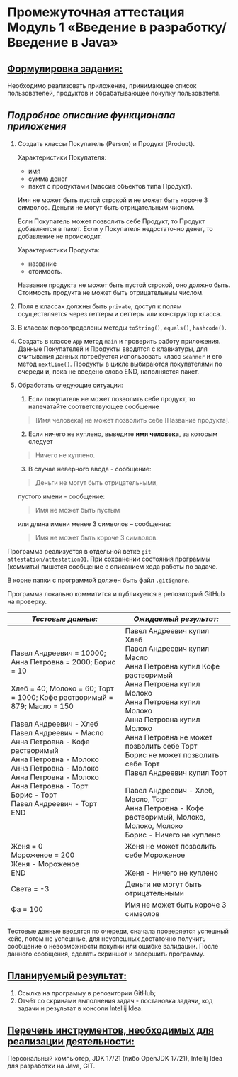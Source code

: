 # Промежуточная аттестация Модуль 1 «Введение в разработку/Введение в Java»

## <ins>Формулировка задания:</ins>
Необходимо реализовать приложение, принимающее список пользователей, продуктов и обрабатывающее покупку пользователя.

## _Подробное описание функционала приложения_
1. Создать классы Покупатель (Person) и Продукт (Product). 

   Характеристики Покупателя:
   * имя
   * сумма денег
   * пакет с продуктами (массив объектов типа Продукт).
   
   Имя не может быть пустой строкой и не может быть короче 3 символов. Деньги не могут быть отрицательным числом.

   Если Покупатель может позволить себе Продукт, то Продукт добавляется в пакет. Если у Покупателя недостаточно денег, то добавление не происходит.

   Характеристики Продукта:
   * название
   * стоимость.
   
   Название продукта не может быть пустой строкой, оно должно быть. Стоимость продукта не может быть отрицательным числом.
2. Поля в классах должны быть ```private```, доступ к полям осуществляется через геттеры и сеттеры или конструктор класса.
3. В классах переопределены методы ```toString()```, ```equals()```, ```hashcode()```.
4. Создать в классе ```App``` метод ```main``` и проверить работу приложения. Данные Покупателей и Продукты вводятся с клавиатуры, для считывания данных потребуется использовать класс ```Scanner``` и его метод ```nextLine()```. Продукты в цикле выбираются покупателями по очереди и, пока не введено слово END, наполняется пакет.
5. Обработать следующие ситуации:
   1. Если покупатель не может позволить себе продукт, то напечатайте соответствующее сообщение
   > \[Имя человека] не может позволить себе \[Название продукта].
   2. Если ничего не куплено, выведите **имя человека**, за которым следует
   > Ничего не куплено.
   3. В случае неверного ввода - сообщение:
   > Деньги не могут быть отрицательными,
    
   пустого имени - сообщение:
   > Имя не может быть пустым

   или длина имени менее 3 символов – сообщение:
   > Имя не может быть короче 3 символов.

Программа реализуется в отдельной ветке ```git attestation/attestation01```. При сохранении состояния программы (коммиты) пишется сообщение с описанием хода работы по задаче.
   
В корне папки с программой должен быть файл ```.gitignore```.

Программа локально коммитится и публикуется в репозиторий GitHub на проверку.

| **_Тестовые данные:_**                                                                                                                                                                                                                                                                                                                                                                        | **_Ожидаемый результат:_**                                                                                                                                                                                                                                                                                                                                                                                                                        |
|-----------------------------------------------------------------------------------------------------------------------------------------------------------------------------------------------------------------------------------------------------------------------------------------------------------------------------------------------------------------------------------------------|---------------------------------------------------------------------------------------------------------------------------------------------------------------------------------------------------------------------------------------------------------------------------------------------------------------------------------------------------------------------------------------------------------------------------------------------------|
| Павел Андреевич = 10000; Анна Петровна = 2000; Борис = 10<br><br>Хлеб = 40; Молоко = 60; Торт = 1000; Кофе растворимый = 879; Масло = 150<br><br>Павел Андреевич - Хлеб<br>Павел Андреевич - Масло<br>Анна Петровна - Кофе растворимый<br>Анна Петровна - Молоко<br>Анна Петровна - Молоко<br>Анна Петровна - Молоко<br>Анна Петровна - Торт<br>Борис - Торт<br>Павел Андреевич - Торт<br>END | Павел Андреевич купил Хлеб<br>Павел Андреевич купил Масло<br>Анна Петровна купил Кофе растворимый<br>Анна Петровна купил Молоко<br>Анна Петровна купил Молоко<br>Анна Петровна купил Молоко<br>Анна Петровна не может позволить себе Торт<br>Борис не может позволить себе Торт<br>Павел Андреевич купил Торт<br><br>Павел Андреевич - Хлеб, Масло, Торт<br>Анна Петровна - Кофе растворимый, Молоко, Молоко, Молоко<br>Борис - Ничего не куплено |
| Женя = 0<br>Мороженое = 200<br>Женя - Мороженое<br>END                                                                                                                                                                                                                                                                                                                                        | Женя не может позволить себе Мороженое<br><br>Женя - Ничего не куплено                                                                                                                                                                                                                                                                                                                                                                            |
| Света = -3                                                                                                                                                                                                                                                                                                                                                                                    | Деньги не могут быть отрицательными                                                                                                                                                                                                                                                                                                                                                                                                               |
| Фа = 100                                                                                                                                                                                                                                                                                                                                                                                      | Имя не может быть короче 3 символов                                                                                                                                                                                                                                                                                                                                                                                                               |

Тестовые данные вводятся по очереди, сначала проверяется успешный кейс, потом не успешные, для неуспешных достаточно получить сообщение о невозможности покупки или ошибке валидации. После данного сообщения, сделать скриншот и завершить программу.

## <ins>Планируемый результат:</ins>
1. Ссылка на программу в репозитории GitHub;
2. Отчёт со скринами выполнения задач - постановка задачи, код задачи и результат в консоли Intellij Idea.

## <ins>Перечень инструментов, необходимых для реализации деятельности:</ins>
Персональный компьютер, JDK 17/21 (либо OpenJDK 17/21), Intellij Idea для разработки на Java, GIT.